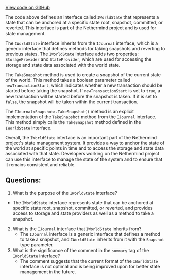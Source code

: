 [View code on GitHub](https://github.com/NethermindEth/nethermind/src/Nethermind/Nethermind.State/IWorldState.cs)

The code above defines an interface called `IWorldState` that represents a state that can be anchored at a specific state root, snapshot, committed, or reverted. This interface is part of the Nethermind project and is used for state management.

The `IWorldState` interface inherits from the `IJournal` interface, which is a generic interface that defines methods for taking snapshots and reverting to previous states. The `IWorldState` interface adds two properties: `StorageProvider` and `StateProvider`, which are used for accessing the storage and state data associated with the world state.

The `TakeSnapshot` method is used to create a snapshot of the current state of the world. This method takes a boolean parameter called `newTransactionStart`, which indicates whether a new transaction should be started before taking the snapshot. If `newTransactionStart` is set to `true`, a new transaction will be started before the snapshot is taken. If it is set to `false`, the snapshot will be taken within the current transaction.

The `IJournal<Snapshot>.TakeSnapshot()` method is an explicit implementation of the `TakeSnapshot` method from the `IJournal` interface. This method simply calls the `TakeSnapshot` method defined in the `IWorldState` interface.

Overall, the `IWorldState` interface is an important part of the Nethermind project's state management system. It provides a way to anchor the state of the world at specific points in time and to access the storage and state data associated with that state. Developers working on the Nethermind project can use this interface to manage the state of the system and to ensure that it remains consistent and reliable.
## Questions: 
 1. What is the purpose of the `IWorldState` interface?
   - The `IWorldState` interface represents state that can be anchored at specific state root, snapshot, committed, or reverted, and provides access to storage and state providers as well as a method to take a snapshot.
2. What is the `IJournal` interface that `IWorldState` inherits from?
   - The `IJournal` interface is a generic interface that defines a method to take a snapshot, and `IWorldState` inherits from it with the `Snapshot` type parameter.
3. What is the significance of the comment in the `summary` tag of the `IWorldState` interface?
   - The comment suggests that the current format of the `IWorldState` interface is not optimal and is being improved upon for better state management in the future.